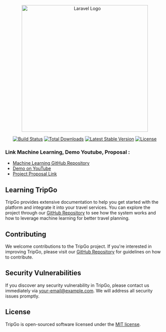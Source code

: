 <p align="center"><a href="https://laravel.com" target="_blank"><img src="https://raw.githubusercontent.com/laravel/art/master/logo-lockup/5%20SVG/2%20CMYK/1%20Full%20Color/laravel-logolockup-cmyk-red.svg" width="400" alt="Laravel Logo"></a></p>

<p align="center">
<a href="https://github.com/laravel/framework/actions"><img src="https://github.com/laravel/framework/workflows/tests/badge.svg" alt="Build Status"></a>
<a href="https://packagist.org/packages/laravel/framework"><img src="https://img.shields.io/packagist/dt/laravel/framework" alt="Total Downloads"></a>
<a href="https://packagist.org/packages/laravel/framework"><img src="https://img.shields.io/packagist/v/laravel/framework" alt="Latest Stable Version"></a>
<a href="https://packagist.org/packages/laravel/framework"><img src="https://img.shields.io/packagist/l/laravel/framework" alt="License"></a>
</p>

### Link Machine Learning, Demo Youtube, Proposal :
- [Machine Learning GitHub Repository](https://github.com/AnasKhalif/ML-TripGo)
- [Demo on YouTube](https://youtu.be/B_89GZa1BLM)
- [Project Proposal Link](https://drive.google.com/file/d/1k0QTGWXVz5efAE3m2QI0w9dyVO7ozHT8/view?usp=drive_link)

## Learning TripGo

TripGo provides extensive documentation to help you get started with the platform and integrate it into your travel services. You can explore the project through our [GitHub Repository](https://github.com/your-repository-link) to see how the system works and how to leverage machine learning for better travel planning.

## Contributing

We welcome contributions to the TripGo project. If you're interested in improving TripGo, please visit our [GitHub Repository](https://github.com/your-repository-link) for guidelines on how to contribute.

## Security Vulnerabilities

If you discover any security vulnerability in TripGo, please contact us immediately via [your-email@example.com](mailto:your-email@example.com). We will address all security issues promptly.

## License

TripGo is open-sourced software licensed under the [MIT license](https://opensource.org/licenses/MIT).
